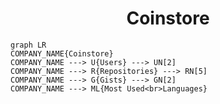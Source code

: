 <h1 align="center">Coinstore</h1>

```mermaid
graph LR
COMPANY_NAME{Coinstore}
COMPANY_NAME ---> U{Users} ---> UN[2]
COMPANY_NAME ---> R{Repositories} ---> RN[5]
COMPANY_NAME ---> G{Gists} ---> GN[2]
COMPANY_NAME ---> ML{Most Used<br>Languages}
```
